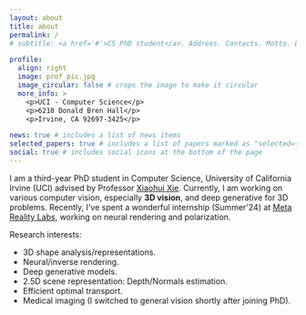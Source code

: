 ```yaml
---
layout: about
title: about
permalink: /
# subtitle: <a href='#'>CS PhD student</a>. Address. Contacts. Motto. Etc.

profile:
  align: right
  image: prof_pic.jpg
  image_circular: false # crops the image to make it circular
  more_info: >
    <p>UCI - Computer Science</p>
    <p>6210 Donald Bren Hall</p>
    <p>Irvine, CA 92697-3425</p>

news: true # includes a list of news items
selected_papers: true # includes a list of papers marked as "selected={true}"
social: true # includes social icons at the bottom of the page
---
```


I am a third-year PhD student in Computer Science, University of California Irvine (UCI) advised by Professor [Xiaohui Xie](https://uci-xie-lab.github.io/). Currently, I am working on various computer vision, especially **3D vision**, and deep generative for 3D problems. Recently, I've spent a wonderful internship (Summer'24) at [Meta Reality Labs](https://about.meta.com/realitylabs/), working on neural rendering and polarization.

Research interests:
- 3D shape analysis/representations.
- Neural/inverse rendering. 
- Deep generative models.
- 2.5D scene representation: Depth/Normals estimation.
- Efficient optimal transport.
- Medical imaging (I switched to general vision shortly after joining PhD). 

<!-- My research interests are in Deep Learning and Computer Vision focusing on 3D Vision. My goal is to allow neural nets to reason and understand our 3D world given visual observations, e.g. images and videos, and textual information. If you'd like to connect, feel free to reach out to me at **tung DOT le AT uci DOT edu**. -->
